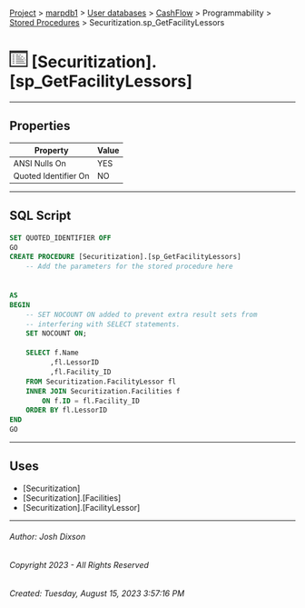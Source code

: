 #### 

[Project](../../../../../index.md) > [marpdb1](../../../../index.md) > [User databases](../../../index.md) > [CashFlow](../../index.md) > Programmability > [Stored Procedures](Stored_Procedures.md) > Securitization.sp_GetFacilityLessors

# ![Stored Procedures](../../../../../Images/StoredProcedure32.png) [Securitization].[sp_GetFacilityLessors]

---

## <a name="#properties"></a>Properties

| Property | Value |
|---|---|
| ANSI Nulls On | YES |
| Quoted Identifier On | NO |


---

## <a name="#sqlscript"></a>SQL Script

```sql
SET QUOTED_IDENTIFIER OFF
GO
CREATE PROCEDURE [Securitization].[sp_GetFacilityLessors]
	-- Add the parameters for the stored procedure here
	

AS
BEGIN
	-- SET NOCOUNT ON added to prevent extra result sets from
	-- interfering with SELECT statements.
	SET NOCOUNT ON;

	SELECT f.Name
		  ,fl.LessorID
		  ,fl.Facility_ID
	FROM Securitization.FacilityLessor fl
	INNER JOIN Securitization.Facilities f 
		ON f.ID = fl.Facility_ID
	ORDER BY fl.LessorID
END
GO

```


---

## <a name="#uses"></a>Uses

* [Securitization]
* [Securitization].[Facilities]
* [Securitization].[FacilityLessor]


---

###### Author:  Josh Dixson

###### Copyright 2023 - All Rights Reserved

###### Created: Tuesday, August 15, 2023 3:57:16 PM

